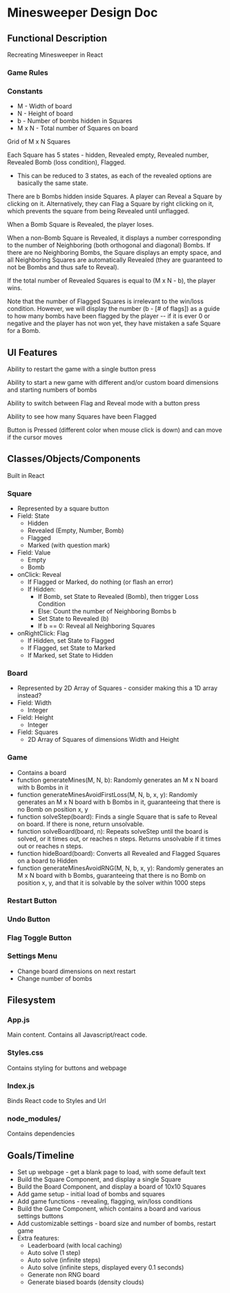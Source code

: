 # **Minesweeper Design Doc**

## Functional Description

Recreating Minesweeper in React

### **Game Rules**

### Constants

  * M - Width of board
  * N - Height of board
  * b - Number of bombs hidden in Squares
  * M x N - Total number of Squares on board

Grid of M x N Squares

Each Square has 5 states - hidden, Revealed empty, Revealed number, Revealed Bomb (loss condition), Flagged.

  * This can be reduced to 3 states, as each of the revealed options are basically the same state.

There are b Bombs hidden inside Squares.  A player can Reveal a Square by clicking on it. Alternatively, they can Flag a Square by right clicking on it, which prevents the square from being Revealed until unflagged.

When a Bomb Square is Revealed, the player loses.

When a non-Bomb Square is Revealed, it displays a number corresponding to the number of Neighboring (both orthogonal and diagonal) Bombs. If there are no Neighboring Bombs, the Square displays an empty space, and all Neighboring Squares are automatically Revealed (they are guaranteed to not be Bombs and thus safe to Reveal).

If the total number of Revealed Squares is equal to (M x N - b), the player wins. 

Note that the number of Flagged Squares is irrelevant to the win/loss condition. However, we will display the number (b - [# of flags]) as a guide to how many bombs have been flagged by the player -- if it is ever 0 or negative and the player has not won yet, they have mistaken a safe Square for a Bomb.

## **UI Features**

Ability to restart the game with a single button press

Ability to start a new game with different and/or custom board dimensions and starting numbers of bombs

Ability to switch between Flag and Reveal mode with a button press

Ability to see how many Squares have been Flagged

Button is Pressed (different color when mouse click is down) and can move if the cursor moves

## **Classes/Objects/Components**
Built in React
### Square
  * Represented by a square button
  * Field: State
    * Hidden
    * Revealed (Empty, Number, Bomb)
    * Flagged
    * Marked (with question mark)
  * Field: Value
    * Empty
    * Bomb
  * onClick: Reveal
    * If Flagged or Marked, do nothing (or flash an error)
    * If Hidden:
      * If Bomb, set State to Revealed (Bomb), then trigger Loss Condition
      * Else: Count the number of Neighboring Bombs b
      * Set State to Revealed (b)
      * If b == 0: Reveal all Neighboring Squares
  * onRightClick: Flag
    * If Hidden, set State to Flagged
    * If Flagged, set State to Marked
    * If Marked, set State to Hidden

### Board
 * Represented by 2D Array of Squares - consider making this a 1D array instead?
 * Field: Width
   * Integer
 * Field: Height
   * Integer
 * Field: Squares
   * 2D Array of Squares of dimensions Width and Height

### Game
  * Contains a board
  * function generateMines(M, N, b): Randomly generates an M x N board with b Bombs in it
  * function generateMinesAvoidFirstLoss(M, N, b, x, y): Randomly generates an M x N board with b Bombs in it, guaranteeing that there is no Bomb on position x, y
  * function solveStep(board): Finds a single Square that is safe to Reveal on board. If there is none, return unsolvable.
  * function solveBoard(board, n): Repeats solveStep until the board is solved, or it times out, or reaches n steps. Returns unsolvable if it times out or reaches n steps.
  * function hideBoard(board): Converts all Revealed and Flagged Squares on a board to Hidden
  * function generateMinesAvoidRNG(M, N, b, x, y): Randomly generates an M x N board with b Bombs, guaranteeing that there is no Bomb on position x, y, and that it is solvable by the solver within 1000 steps

### Restart Button

### Undo Button

### Flag Toggle Button

### Settings Menu
  * Change board dimensions on next restart
  * Change number of bombs

## Filesystem

### App.js

Main content. Contains all Javascript/react code.

### Styles.css

Contains styling for buttons and webpage

### Index.js

Binds React code to Styles and Url

### node_modules/

Contains dependencies
  
## Goals/Timeline

  * Set up webpage - get a blank page to load, with some default text
  * Build the Square Component, and display a single Square
  * Build the Board Component, and display a board of 10x10 Squares
  * Add game setup - initial load of bombs and squares
  * Add game functions - revealing, flagging, win/loss conditions
  * Build the Game Component, which contains a board and various settings buttons
  * Add customizable settings - board size and number of bombs, restart game
  * Extra features:
    * Leaderboard (with local caching)
    * Auto solve (1 step)
    * Auto solve (infinite steps)
    * Auto solve (infinite steps, displayed every 0.1 seconds)
    * Generate non RNG board
    * Generate biased boards (density clouds)

